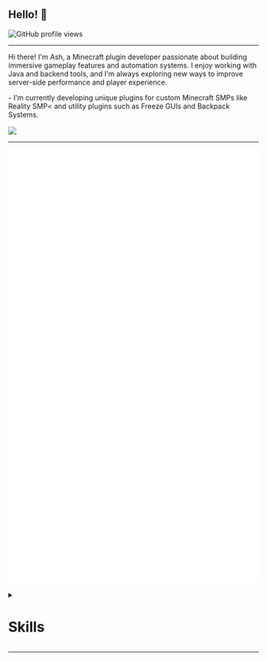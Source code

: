 ## Hello! 👋

![GitHub profile views](https://komarev.com/ghpvc/?username=Ash-studio&&style=for-the-badge)

<hr>

<p>
Hi there! I'm Ash, a Minecraft plugin developer passionate about building immersive gameplay features and automation systems. I enjoy working with Java and backend tools, and I'm always exploring new ways to improve server-side performance and player experience.
</p>

<p>
- I'm currently developing unique plugins for custom Minecraft SMPs like Reality SMP< and utility plugins such as Freeze GUIs and Backpack Systems.
</p>

<img align="center" width="400" src="https://github-readme-stats.vercel.app/api?username=Ash-studio&theme=transparent&show_icons=true&hide_border=true&hide_title=true&include_all_commits=true" />

<hr>

![Metrics](https://raw.githubusercontent.com/Ash-studio/Ash-studio/master/github-metrics.svg)

<details>
  <summary><h1>Skills</h1></summary>

  ### Programming Languages & Frameworks:
  [![My Skills](https://skillicons.dev/icons?i=java,python,nodejs,mysql,mongodb)](https://skillicons.dev)

  ### Minecraft & Plugin Tools:
  ![Spigot](https://img.shields.io/badge/Spigot-%23F68A1F.svg?style=for-the-badge&logo=apachemaven&logoColor=white)
  ![Apache Maven](https://img.shields.io/badge/Maven-%23C71A36.svg?style=for-the-badge&logo=apachemaven&logoColor=white)
  ![Gradle](https://img.shields.io/badge/Gradle-%2302303A.svg?style=for-the-badge&logo=gradle&logoColor=white)

  ### Tools & IDEs:
  [![My Skills](https://skillicons.dev/icons?i=intellij,vscode,git,github,ubuntu)](https://skillicons.dev)

  ### Hosting & Infrastructure:
  ![OVH](https://img.shields.io/badge/OVH-%23123F6D.svg?style=for-the-badge&logo=ovh&logoColor=white)

  ### Communication:
  [![Discord](https://img.shields.io/badge/As_h_-%238C9EFF.svg?style=for-the-badge&logo=discord&logoColor=white)](https://discord.com/users/832916983045292062)

</details>

<hr>
